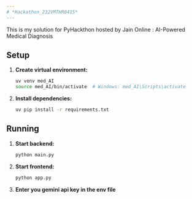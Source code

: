 ```yaml
---
# *Hackathon_232VMTHR0415*
---
```

This is my solution for PyHackthon hosted by Jain Online :
AI-Powered Medical Diagnosis

## Setup

1. **Create virtual environment:**
   ```bash
   uv venv med_AI
   source med_AI/bin/activate  # Windows: med_AI\Scripts\activate
   ```

2. **Install dependencies:**
   ```bash
   uv pip install -r requirements.txt
   ```

## Running

1. **Start backend:**
   ```bash
   python main.py
   ```

2. **Start frontend:**
   ```bash
   python app.py
   ```
3. **Enter you gemini api key in the env file**
